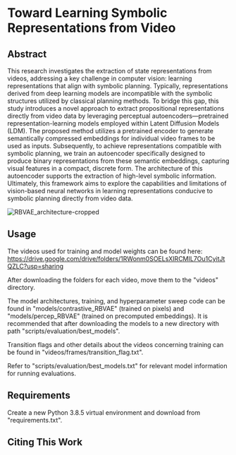 # Toward Learning Symbolic Representations from Video

## Abstract

This research investigates the extraction of state representations from videos, addressing a key challenge in computer vision: learning representations that align with symbolic planning. Typically, representations derived from deep learning models are incompatible with the symbolic structures utilized by classical planning methods. To bridge this gap, this study introduces a novel approach to extract propositional representations directly from video data by leveraging perceptual autoencoders—pretrained representation-learning models employed within Latent Diffusion Models (LDM). The proposed method utilizes a pretrained encoder to generate semantically compressed embeddings for individual video frames to be used as inputs. Subsequently, to achieve representations compatible with symbolic planning, we train an autoencoder specifically designed to produce binary representations from these semantic embeddings, capturing visual features in a compact, discrete form. The architecture of this autoencoder supports the extraction of high-level symbolic information. Ultimately, this framework aims to explore the capabilities and limitations of vision-based neural networks in learning representations conducive to symbolic planning directly from video data.

![RBVAE_architecture-cropped](https://github.com/user-attachments/assets/7b7375ee-4a47-4b2c-8ed7-6b02f442b7cd)

## Usage

The videos used for training and model weights can be found here: https://drive.google.com/drive/folders/1RWonm0SOELsXIRCMIL7Ou1CyitJtQZLC?usp=sharing

After downloading the folders for each video, move them to the "videos" directory.

The model architectures, training, and hyperparameter sweep code can be found in "models/contrastive_RBVAE" (trained on pixels) and "models/percep_RBVAE" (trained on precomputed embeddings). It is recommended that after downloading the models to a new directory with path "scripts/evaluation/best_models".

Transition flags and other details about the videos concerning training can be found in "videos/frames/transition_flag.txt".

Refer to "scripts/evaluation/best_models.txt" for relevant model information for running evaluations.

## Requirements

Create a new Python 3.8.5 virtual environment and download from "requirements.txt".

## Citing This Work
